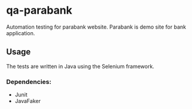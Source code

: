 # qa-parabank
Automation testing for parabank website. Parabank is demo site for bank application.

## Usage
The tests are written in Java using the Selenium framework. 

### Dependencies:
- Junit
- JavaFaker
